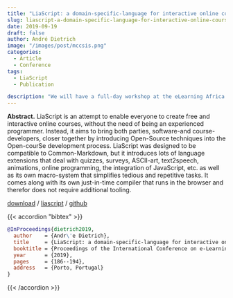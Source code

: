 ```yaml
---
title: "LiaScript: a domain-specific-language for interactive online courses"
slug: liascript-a-domain-specific-language-for-interactive-online-courses
date: 2019-09-19
draft: false
author: André Dietrich
image: "/images/post/mccsis.png"
categories:
  - Article
  - Conference
tags:
  - LiaScript
  - Publication

description: "We will have a full-day workshop at the eLearning Africa conference in Dakar on creating free and open interactive courses with LiaScript Markdown. No platform no, no login, just OER and publish immediately (works offline too)."
---
```


__Abstract.__ LiaScript is an attempt to enable everyone to create free and interactive online courses, without the need of being an experienced programmer. Instead, it aims to bring both parties, software-and course-developers, closer together by introducing Open-Source techniques into the Open-courSe development process. LiaScript was designed to be compatible to Common-Markdown, but it introduces lots of language extensions that deal with quizzes, surveys, ASCII-art, text2speech, animations, online programming, the integration of JavaScript, etc. as well as its own macro-system that simplifies tedious and repetitive tasks. It comes along with its own just-in-time compiler that runs in the browser and therefor does not require additional tooling.

[download](https://files.eric.ed.gov/fulltext/ED621589.pdf) / [liascript](https://liascript.github.io/course/?https://raw.githubusercontent.com/andre-dietrich/e-Learning-2019/master/README.md) / [github](https://github.com/LiaScript/LiaScript)

{{< accordion "bibtex" >}}

``` bibtex
@InProceedings{dietrich2019,
  author    = {Andr\'e Dietrich},
  title     = {LiaScript: a domain-specific-language for interactive online courses},
  booktitle = {Proceedings of the International Conference on e-Learning 2019},
  year      = {2019},
  pages     = {186--194},
  address   = {Porto, Portugal}
}
```

{{< /accordion >}}
